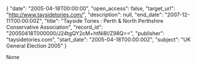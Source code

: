 {
  "date": "2005-04-18T00:00:00", 
  "open_access": false, 
  "target_url": "http://www.taysidetories.com/", 
  "description": null, 
  "end_date": "2007-12-11T00:00:00Z", 
  "title": "Tayside Tories : Perth & North Perthshire Conservative Association", 
  "record_id": "20050418T000000/J24tgQY2cM+htNi8l/Z98Q==", 
  "publisher": "taysidetories.com", 
  "start_date": "2005-04-18T00:00:00Z", 
  "subject": "UK General Election 2005"
}

None